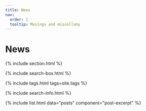 ```yaml
---
title: News
nav:
  order: 1
  tooltip: Musings and miscellany
---
```


# News

{% include section.html %}

{% include search-box.html %}

{% include tags.html tags=site.tags %}

{% include search-info.html %}

{% include list.html data="posts" component="post-excerpt" %}
